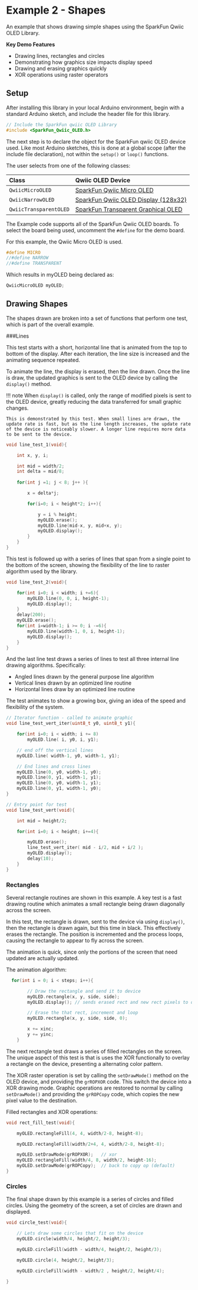# Example 2 - Shapes

An example that shows drawing simple shapes using the  SparkFun Qwiic OLED Library.

**Key Demo Features**

* Drawing lines, rectangles and circles
* Demonstrating how graphics size impacts display speed
* Drawing and erasing graphics quickly
* XOR operations using raster operators

## Setup

After installing this library in your local Arduino environment, begin with a standard Arduino sketch, and include the header file for this library.
```C++
// Include the SparkFun qwiic OLED Library
#include <SparkFun_Qwiic_OLED.h>
```
The next step is to declare the object for the SparkFun qwiic OLED device used. Like most Arduino sketches, this is done at a global scope (after the include file declaration), not within the ```setup()``` or ```loop()``` functions. 

The user selects from one of the following classes:

| Class | Qwiic OLED Device |
| :--- | :--- |
| `QwiicMicroOLED` | [SparkFun Qwiic Micro OLED ]( https://www.sparkfun.com/products/14532)| 
| `QwiicNarrowOLED` | [SparkFun Qwiic OLED Display (128x32) ]( https://www.sparkfun.com/products/17153)| 
| `QwiicTransparentOLED` | [SparkFun Transparent Graphical OLED]( https://www.sparkfun.com/products/15173)| 

The Example code supports all of the SparkFun Qwiic OLED boards. To select the board being used, uncomment the `#define` for the demo board. 

For this example, the Qwiic Micro OLED is used.
```C++
#define MICRO
//#define NARROW
//#define TRANSPARENT
``` 
Which results in myOLED being declared as:

```C++
QwiicMicroOLED myOLED;
```

## Drawing Shapes

The shapes drawn are broken into a set of functions that perform one test, which is part of the overall example.

###Lines

This test starts with a short, horizontal line that is animated from the top to bottom of the display. After each iteration, the line size is increased and the animating sequence repeated.

To animate the line, the display is erased, then the line drawn. Once the line is draw, the updated graphics is sent to the OLED device by calling the `display()` method. 

!!! note
    When `display()` is called, only the range of modified pixels is sent to the OLED device, greatly reducing the data transferred for small graphic changes. 

    This is demonstrated by this test. When small lines are drawn, the update rate is fast, but as the line length increases, the update rate of the device is noticeably slower. A longer line requires more data to be sent to the device.

```C++
void line_test_1(void){

    int x, y, i;

    int mid = width/2;
    int delta = mid/8;
    
    for(int j =1; j < 8; j++ ){

        x = delta*j;

        for(i=0; i < height*2; i++){

            y = i % height;
            myOLED.erase();
            myOLED.line(mid-x, y, mid+x, y);
            myOLED.display();
        }
    }
}
```
This test is followed up with a series of lines that span from a single point to the bottom of the screen, showing the flexibility of the line to raster algorithm used by the library.

```C++
void line_test_2(void){

    for(int i=0; i < width; i +=6){
        myOLED.line(0, 0, i, height-1);
        myOLED.display();
    }
    delay(200);
    myOLED.erase();
    for(int i=width-1; i >= 0; i -=6){
        myOLED.line(width-1, 0, i, height-1);
        myOLED.display();
    }    
}
```
And the last line test draws a series of lines to test all three internal line drawing algorithms. Specifically:
* Angled lines drawn by the general purpose line algorithm
* Vertical lines drawn by an optimized line routine
* Horizontal lines draw by an optimized line routine

The test animates to show a growing box, giving an idea of the speed and flexibility of the system.

```C++
// Iterator function - called to animate graphic
void line_test_vert_iter(uint8_t y0, uint8_t y1){

    for(int i=0; i < width; i += 8)
        myOLED.line( i, y0, i, y1);

    // end off the vertical lines
    myOLED.line( width-1, y0, width-1, y1);        

    // End lines and cross lines
    myOLED.line(0, y0, width-1, y0);
    myOLED.line(0, y1, width-1, y1);
    myOLED.line(0, y0, width-1, y1);
    myOLED.line(0, y1, width-1, y0);    
}

// Entry point for test
void line_test_vert(void){

    int mid = height/2;

    for(int i=0; i < height; i+=4){

        myOLED.erase();
        line_test_vert_iter( mid - i/2, mid + i/2 );
        myOLED.display();
        delay(10);
    }
}
```

### Rectangles

Several rectangle routines are shown in this example. A key test is a fast drawing routine which animates a small rectangle being drawn diagonally across the screen. 

In this test, the rectangle is drawn, sent to the device via using `display()`, then the rectangle is drawn again, but this time in black. This effectively erases the rectangle. The position is incremented and the process loops, causing the rectangle to appear to fly across the screen.

The animation is quick, since only the portions of the screen that need updated are actually updated.

The animation algorithm:

```C++
  for(int i = 0; i < steps; i++){

        // Draw the rectangle and send it to device
        myOLED.rectangle(x, y, side, side);
        myOLED.display(); // sends erased rect and new rect pixels to device

        // Erase the that rect, increment and loop
        myOLED.rectangle(x, y, side, side, 0);

        x += xinc;
        y += yinc;       
    }
```

The next rectangle test draws a series of filled rectangles on the screen. The unique aspect of this test is that is uses the XOR functionally to overlay a rectangle on the device, presenting a alternating color pattern.

The XOR raster operation is set by calling the `setDrawMode()` method on the OLED device, and providing the `grROPXOR` code. This switch the device into a XOR drawing mode. Graphic operations are restored to normal by calling `setDrawMode()` and providing the `grROPCopy` code, which copies the new pixel value to the destination. 

Filled rectangles and XOR operations:

```C++
void rect_fill_test(void){

    myOLED.rectangleFill(4, 4, width/2-8, height-8);

    myOLED.rectangleFill(width/2+4, 4, width/2-8, height-8);

    myOLED.setDrawMode(grROPXOR);   // xor
    myOLED.rectangleFill(width/4, 8, width/2, height-16);
    myOLED.setDrawMode(grROPCopy);  // back to copy op (default)
}
```

### Circles

The final shape drawn by this example is a series of circles and filled circles. Using the geometry of the screen, a set of circles are drawn and displayed. 

```C++
void circle_test(void){

    // Lets draw some circles that fit on the device
    myOLED.circle(width/4, height/2, height/3);

    myOLED.circleFill(width - width/4, height/2, height/3);    

    myOLED.circle(4, height/2, height/3);

    myOLED.circleFill(width - width/2 , height/2, height/4);    

}

```
